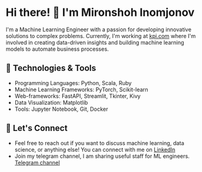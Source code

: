 # Hi there! 👋 I'm Mironshoh Inomjonov

I'm a Machine Learning Engineer with a passion for developing innovative solutions to complex problems. Currently, I'm working at [kpi.com](https://www.kpi.com/) where I'm involved in creating data-driven insights and building machine learning models to automate business processes.

## 🔧 Technologies & Tools
- Programming Languages: Python, Scala, Ruby
- Machine Learning Frameworks: PyTorch, Scikit-learn
- Web-frameworks: FastAPI, Streamlit, Tkinter, Kivy
- Data Visualization: Matplotlib
- Tools: Jupyter Notebook, Git, Docker

## 💬 Let's Connect
- Feel free to reach out if you want to discuss machine learning, data science, or anything else! You can connect with me on [LinkedIn](https://www.linkedin.com/in/mironshoh-inomjonov)
- Join my telegram channel, I am sharing useful staff for ML engineers. [Telegram channel](https://t.me/mironshohinomjonov)
